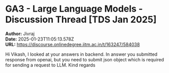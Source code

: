 # GA3 - Large Language Models - Discussion Thread [TDS Jan 2025]

**Author:** Jivraj  
**Date:** 2025-01-23T11:05:13.578Z  
**URL:** https://discourse.onlinedegree.iitm.ac.in/t/163247/584038

Hi Vikash,
I looked at your answers in backend. In answer you submitted response from openai, but you need to submit json object which is required for sending a request to LLM.
Kind regards
